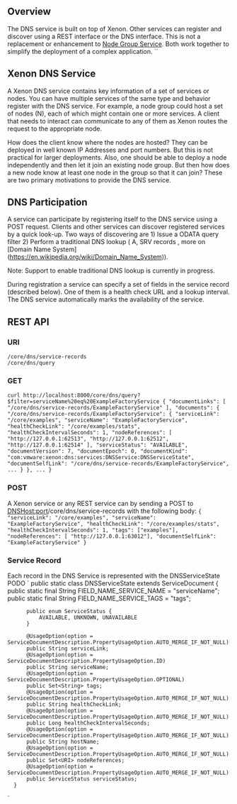 ## Overview
The DNS service is built on top of Xenon. Other services can register and discover using a REST interface or the DNS interface. This is not a replacement or enhancement to  [Node Group Service](https://github.com/vmware/xenon/wiki/NodeGroupService). Both work together to simplify the deployment of a complex application.
``
## Xenon DNS Service

A Xenon DNS service contains key information of a set of services or nodes. You can have multiple services of the same type and behavior register with the DNS service. For example, a node group could host a set of nodes (N), each of which might contain one or more services. A client that needs to interact can communicate to any of them as Xenon routes the request to the appropriate node.

How does the client know where the nodes are hosted? They can be deployed in well known IP Addresses and port numbers. But this is not practical for larger deployments. Also, one should be able to deploy a node independently and then let it join an existing node group. But then how does a new node know at least one node in the group so that it can join? These are two primary motivations to provide the DNS service.

## DNS Participation

A service can participate by registering itself to the DNS service using a POST request. Clients and other services can discover registered services by a quick look-up. Two ways of discovering are 1) Issue a ODATA query filter 2) Perform a traditional DNS lookup ( A, SRV records , more on [Domain Name System] (https://en.wikipedia.org/wiki/Domain_Name_System)).

Note: Support to enable traditional DNS lookup is currently in progress.

During registration a service can specify a set of fields in the service record (described below). One of them is a health check URL and a lookup interval. The DNS service automatically marks the availability of the service.

## REST API

### URI
    /core/dns/service-records
    /core/dns/query

### GET
`
      curl http://localhost:8000/core/dns/query?$filter=serviceName%20eq%20ExampleFactoryService
      {
        "documentLinks": [
          "/core/dns/service-records/ExampleFactoryService"
        ],
        "documents": {
          "/core/dns/service-records/ExampleFactoryService": {
            "serviceLink": "/core/examples",
            "serviceName": "ExampleFactoryService",
            "healthCheckLink": "/core/examples/stats",
            "healthCheckIntervalSeconds": 1,
            "nodeReferences": [
              "http://127.0.0.1:62513",
              "http://127.0.0.1:62512",
              "http://127.0.0.1:62514"
            ],
            "serviceStatus": "AVAILABLE",
            "documentVersion": 7,
            "documentEpoch": 0,
            "documentKind": "com:vmware:xenon:dns:services:DNSService:DNSServiceState",
            "documentSelfLink": "/core/dns/service-records/ExampleFactoryService",
           ...
          }
        },
        ...
      }
`
### POST

A Xenon service or any REST service can by sending a POST to <DNSHost:port>/core/dns/service-records with the following body:
`
      {
        "serviceLink": "/core/examples",
        "serviceName": "ExampleFactoryService",
        "healthCheckLink": "/core/examples/stats",
        "healthCheckIntervalSeconds": 1,
        "tags": ["examples"],
        "nodeReferences": [
          "http://127.0.0.1:63012"],
        "documentSelfLink": "ExampleFactoryService"
      }
`
### Service Record

Each record in the DNS Service is represented with the DNSServiceState PODO
`
      public static class DNSServiceState extends ServiceDocument {
          public static final String FIELD_NAME_SERVICE_NAME = "serviceName";
          public static final String FIELD_NAME_SERVICE_TAGS = "tags";

          public enum ServiceStatus {
              AVAILABLE, UNKNOWN, UNAVAILABLE
          }

          @UsageOption(option = ServiceDocumentDescription.PropertyUsageOption.AUTO_MERGE_IF_NOT_NULL)
          public String serviceLink;
          @UsageOption(option = ServiceDocumentDescription.PropertyUsageOption.ID)
          public String serviceName;
          @UsageOption(option = ServiceDocumentDescription.PropertyUsageOption.OPTIONAL)
          public Set<String> tags;
          @UsageOption(option = ServiceDocumentDescription.PropertyUsageOption.AUTO_MERGE_IF_NOT_NULL)
          public String healthCheckLink;
          @UsageOption(option = ServiceDocumentDescription.PropertyUsageOption.AUTO_MERGE_IF_NOT_NULL)
          public Long healthCheckIntervalSeconds;
          @UsageOption(option = ServiceDocumentDescription.PropertyUsageOption.AUTO_MERGE_IF_NOT_NULL)
          public String hostName;
          @UsageOption(option = ServiceDocumentDescription.PropertyUsageOption.AUTO_MERGE_IF_NOT_NULL)
          public Set<URI> nodeReferences;
          @UsageOption(option = ServiceDocumentDescription.PropertyUsageOption.AUTO_MERGE_IF_NOT_NULL)
          public ServiceStatus serviceStatus;
      }
`